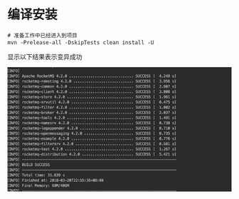 # 编译安装

```
# 准备工作中已经进入到项目
mvn -Prelease-all -DskipTests clean install -U
```

显示以下结果表示变异成功

![](/assets/rocket-mq-build-success.png)






